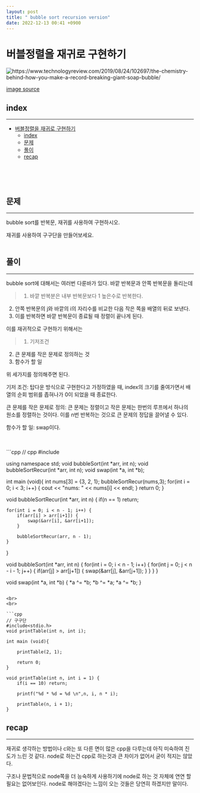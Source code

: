```yaml
---
layout: post
title: " bubble sort recursion version"
date: 2022-12-13 00:41 +0900
---
```

# 버블정렬을 재귀로 구현하기
<img 
alt="https://www.technologyreview.com/2019/08/24/102697/the-chemistry-behind-how-you-make-a-record-breaking-giant-soap-bubble/"
src="https://wp.technologyreview.com/wp-content/uploads/2019/08/ball-black-bubble-35016-10.jpg" />

[image source](https://www.technologyreview.com/2019/08/24/102697/the-chemistry-behind-how-you-make-a-record-breaking-giant-soap-bubble/)

## index 
--- 
- [버블정렬을 재귀로 구현하기](#버블정렬을-재귀로-구현하기)
  - [index](#index)
  - [문제](#문제)
  - [풀이](#풀이)
  - [recap](#recap)

<br>
<br>
<br>
 
## 문제 
--- 
bubble sort를 반복문, 재귀를 사용하여 구현하시오.

재귀를 사용하여 구구단을 만들어보세요.
<br>
<br>

## 풀이 
--- 

bubble sort에 대해서는 여러번 다룬바가 있다.
바깥 반복문과 안쪽 반복문을 돌리는데

> 1. 바깥 반복분은 내부 반복문보다 1 높은수로 반복한다.
2. 안쪽 반복문의 j와 바깥의 i의 자리수를 비교한 다음 작은 쪽을 배열의 뒤로 보낸다.
3. 이를 반복하면 바깥 반복문이 종료될 때 정렬이 끝나게 된다.


이를 재귀적으로 구현하기 위해서는
> 1. 기저조건
2. 큰 문제를 작은 문제로 정의하는 것
3. 함수가 할 일

위 세가지를 정의해주면 된다.


기저 조건: 탑다운 방식으로 구현한다고 가정하였을 때,
index의 크기를 줄여가면서 배열의 순회 범위를 좁혀나가 0이 되었을 때 종료한다.

큰 문제를 작은 문제로 정의: 큰 문제는 정렬이고 작은 문제는 한번의 루프에서 하나의 원소를 정렬하는 것이다. 
이를 n번 반복하는 것으로 큰 문제의 정답을 끌어낼 수 있다.

함수가 할 일: swap이다.

<br>
<br>
```cpp
// cpp
#include<iostream>

using namespace std;
void bubbleSort(int *arr, int n);
void bubbleSortRecur(int *arr, int n);
void swap(int *a, int *b);

int main (void){
    int nums[3] = {3, 2, 1};
    bubbleSortRecur(nums,3);
    for(int i = 0; i < 3; i++) {
        cout << "nums: " << nums[i] << endl;
    }
    return 0;
}

void bubbleSortRecur(int *arr, int n) {
    if(n == 1) return;

    for(int i = 0; i < n - 1; i++) {
        if(arr[i] > arr[i+1]) {
            swap(&arr[i], &arr[i+1]);
        }

        bubbleSortRecur(arr, n - 1);
    }
}

void bubbleSort(int *arr, int n) {
    for(int i = 0; i < n - 1; i++) {
        for(int j = 0; j < n - i - 1; j++) {
            if(arr[j] > arr[j+1]) {
                swap(&arr[j], &arr[j+1]);
            }
        }
    }
}

void swap(int *a, int *b) {
    *a ^= *b;
    *b ^= *a;
    *a ^= *b;
}
```

<br>
<br>

```cpp
// 구구단
#include<stdio.h>
void printTable(int n, int i);

int main (void){

    printTable(2, 1);

    return 0;
}

void printTable(int n, int i = 1) {
    if(i == 10) return;

    printf("%d * %d = %d \n",n, i, n * i);

    printTable(n, i + 1);
}
```

## recap 
--- 

재귀로 생각하는 방법이나 c와는 또 다른 면이 많은 cpp을 다루는데 아직 미숙하여 진도가 느린 것 같다.
node로 하는건 cpp로 하는것과 큰 차이가 없어서 굳이 적지는 않았다.

구조나 문법적으로 node쪽을 더 능숙하게 사용하기에 node로 하는 것 자체에 연연 할 필요는 없어보인다.
node로 해야겠다는 느낌이 오는 것들은 당연히 하겠지만 말이다.
<br>
<br>